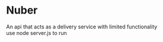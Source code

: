 # Nuber
An api that acts as a delivery service with limited functionality  
use node server.js to run
